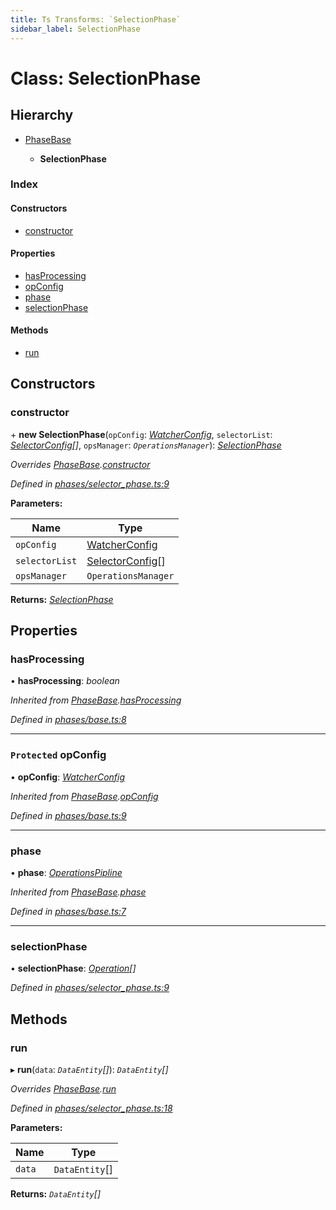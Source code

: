 ```yaml
---
title: Ts Transforms: `SelectionPhase`
sidebar_label: SelectionPhase
---
```


# Class: SelectionPhase

## Hierarchy

* [PhaseBase](phasebase.md)

  * **SelectionPhase**

### Index

#### Constructors

* [constructor](selectionphase.md#constructor)

#### Properties

* [hasProcessing](selectionphase.md#hasprocessing)
* [opConfig](selectionphase.md#protected-opconfig)
* [phase](selectionphase.md#phase)
* [selectionPhase](selectionphase.md#selectionphase)

#### Methods

* [run](selectionphase.md#run)

## Constructors

###  constructor

\+ **new SelectionPhase**(`opConfig`: *[WatcherConfig](../interfaces/watcherconfig.md)*, `selectorList`: *[SelectorConfig](../interfaces/selectorconfig.md)[]*, `opsManager`: *`OperationsManager`*): *[SelectionPhase](selectionphase.md)*

*Overrides [PhaseBase](phasebase.md).[constructor](phasebase.md#constructor)*

*Defined in [phases/selector_phase.ts:9](https://github.com/terascope/teraslice/blob/a2250fb9/packages/ts-transforms/src/phases/selector_phase.ts#L9)*

**Parameters:**

Name | Type |
------ | ------ |
`opConfig` | [WatcherConfig](../interfaces/watcherconfig.md) |
`selectorList` | [SelectorConfig](../interfaces/selectorconfig.md)[] |
`opsManager` | `OperationsManager` |

**Returns:** *[SelectionPhase](selectionphase.md)*

## Properties

###  hasProcessing

• **hasProcessing**: *boolean*

*Inherited from [PhaseBase](phasebase.md).[hasProcessing](phasebase.md#hasprocessing)*

*Defined in [phases/base.ts:8](https://github.com/terascope/teraslice/blob/a2250fb9/packages/ts-transforms/src/phases/base.ts#L8)*

___

### `Protected` opConfig

• **opConfig**: *[WatcherConfig](../interfaces/watcherconfig.md)*

*Inherited from [PhaseBase](phasebase.md).[opConfig](phasebase.md#protected-opconfig)*

*Defined in [phases/base.ts:9](https://github.com/terascope/teraslice/blob/a2250fb9/packages/ts-transforms/src/phases/base.ts#L9)*

___

###  phase

• **phase**: *[OperationsPipline](../interfaces/operationspipline.md)*

*Inherited from [PhaseBase](phasebase.md).[phase](phasebase.md#phase)*

*Defined in [phases/base.ts:7](https://github.com/terascope/teraslice/blob/a2250fb9/packages/ts-transforms/src/phases/base.ts#L7)*

___

###  selectionPhase

• **selectionPhase**: *[Operation](../interfaces/operation.md)[]*

*Defined in [phases/selector_phase.ts:9](https://github.com/terascope/teraslice/blob/a2250fb9/packages/ts-transforms/src/phases/selector_phase.ts#L9)*

## Methods

###  run

▸ **run**(`data`: *`DataEntity`[]*): *`DataEntity`[]*

*Overrides [PhaseBase](phasebase.md).[run](phasebase.md#abstract-run)*

*Defined in [phases/selector_phase.ts:18](https://github.com/terascope/teraslice/blob/a2250fb9/packages/ts-transforms/src/phases/selector_phase.ts#L18)*

**Parameters:**

Name | Type |
------ | ------ |
`data` | `DataEntity`[] |

**Returns:** *`DataEntity`[]*
